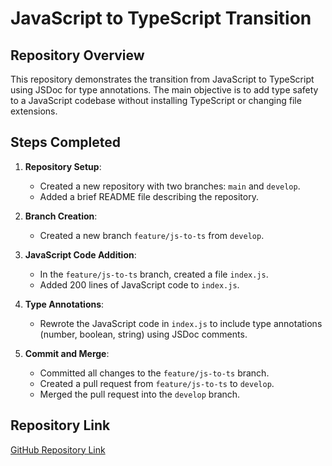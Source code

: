 # JavaScript to TypeScript Transition

## Repository Overview

This repository demonstrates the transition from JavaScript to TypeScript using JSDoc for type annotations. The main objective is to add type safety to a JavaScript codebase without installing TypeScript or changing file extensions.

## Steps Completed

1. **Repository Setup**:
    - Created a new repository with two branches: `main` and `develop`.
    - Added a brief README file describing the repository.

2. **Branch Creation**:
    - Created a new branch `feature/js-to-ts` from `develop`.

3. **JavaScript Code Addition**:
    - In the `feature/js-to-ts` branch, created a file `index.js`.
    - Added 200 lines of JavaScript code to `index.js`.

4. **Type Annotations**:
    - Rewrote the JavaScript code in `index.js` to include type annotations (number, boolean, string) using JSDoc comments.

5. **Commit and Merge**:
    - Committed all changes to the `feature/js-to-ts` branch.
    - Created a pull request from `feature/js-to-ts` to `develop`.
    - Merged the pull request into the `develop` branch.

## Repository Link

[GitHub Repository Link](https://github.com/your-username/your-repository-name)